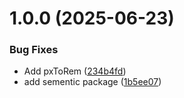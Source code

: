 # 1.0.0 (2025-06-23)


### Bug Fixes

* Add pxToRem ([234b4fd](https://github.com/munirmardinli/react-styled-kit/commit/234b4fd37c590eeb42b178c05e75666c0d9ed7d5))
* add sementic package ([1b5ee07](https://github.com/munirmardinli/react-styled-kit/commit/1b5ee07e7b7459cb5355652026517894a4e5e95e))
